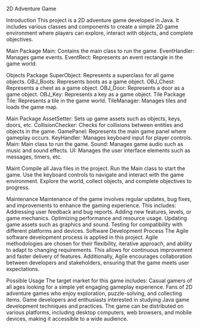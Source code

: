 2D Adventure Game

Introduction
This project is a 2D adventure game developed in Java. It includes various classes and components to create a simple 2D game environment where players can explore, interact with objects, and complete objectives.

Main Package
Main: Contains the main class to run the game.
EventHandler: Manages game events.
EventRect: Represents an event rectangle in the game world.

Objects Package
SuperObject: Represents a superclass for all game objects.
OBJ_Boots: Represents boots as a game object.
OBJ_Chest: Represents a chest as a game object.
OBJ_Door: Represents a door as a game object.
OBJ_Key: Represents a key as a game object.
Tile Package
Tile: Represents a tile in the game world.
TileManager: Manages tiles and loads the game map.

Main Package
AssetSetter: Sets up game assets such as objects, keys, doors, etc.
CollisionChecker: Checks for collisions between entities and objects in the game.
GamePanel: Represents the main game panel where gameplay occurs.
KeyHandler: Manages keyboard input for player controls.
Main: Main class to run the game.
Sound: Manages game audio such as music and sound effects.
UI: Manages the user interface elements such as messages, timers, etc.

Maint
Compile all Java files in the project.
Run the Main class to start the game.
Use the keyboard controls to navigate and interact with the game environment.
Explore the world, collect objects, and complete objectives to progress.

Maintenance
Maintenance of the game involves regular updates, bug fixes, and improvements to enhance the gaming experience. This includes:
Addressing user feedback and bug reports.
Adding new features, levels, or game mechanics.
Optimizing performance and resource usage.
Updating game assets such as graphics and sound.
Testing for compatibility with different platforms and devices.
Software Development Process
The Agile software development process is applied in this project. Agile methodologies are chosen for their flexibility, iterative approach, and ability to adapt to changing requirements. This allows for continuous improvement and faster delivery of features. Additionally, Agile encourages collaboration between developers and stakeholders, ensuring that the game meets user expectations.

Possible Usage
The target market for this game includes:
Casual gamers of all ages looking for a simple yet engaging gameplay experience.
Fans of 2D adventure games who enjoy exploration, puzzle-solving, and collecting items.
Game developers and enthusiasts interested in studying Java game development techniques and practices.
The game can be distributed on various platforms, including desktop computers, web browsers, and mobile devices, making it accessible to a wide audience.

